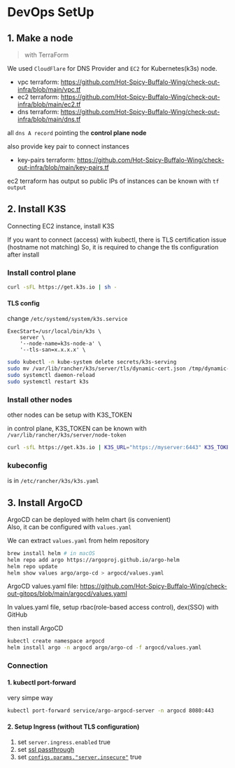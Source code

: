 # DevOps SetUp
## 1. Make a node
> with TerraForm

We used `CloudFlare` for DNS Provider and `EC2` for Kubernetes(k3s) node.

- vpc terraform: https://github.com/Hot-Spicy-Buffalo-Wing/check-out-infra/blob/main/vpc.tf
- ec2 terraform: https://github.com/Hot-Spicy-Buffalo-Wing/check-out-infra/blob/main/ec2.tf
- dns terraform: https://github.com/Hot-Spicy-Buffalo-Wing/check-out-infra/blob/main/dns.tf

all `dns A record` pointing the **control plane node**

also provide key pair to connect instances
- key-pairs terraform: https://github.com/Hot-Spicy-Buffalo-Wing/check-out-infra/blob/main/key-pairs.tf

ec2 terraform has output so public IPs of instances can be known with `tf output`

## 2. Install K3S

Connecting EC2 instance, install K3S

If you want to connect (access) with kubectl, there is TLS certification issue (hostname not matching)
So, it is required to change the tls configuration after install

### Install control plane

```bash
curl -sFL https://get.k3s.io | sh -
```

#### TLS config
change `/etc/systemd/system/k3s.service`

```
ExecStart=/usr/local/bin/k3s \
    server \
  	'--node-name=k3s-node-a' \
  	'--tls-san=x.x.x.x' \
```

```bash
sudo kubectl -n kube-system delete secrets/k3s-serving
sudo mv /var/lib/rancher/k3s/server/tls/dynamic-cert.json /tmp/dynamic-cert.json
sudo systemctl daemon-reload
sudo systemctl restart k3s
```

### Install other nodes

other nodes can be setup with K3S_TOKEN

in control plane, K3S_TOKEN can be known with `/var/lib/rancher/k3s/server/node-token`

```bash
curl -sfL https://get.k3s.io | K3S_URL="https://myserver:6443" K3S_TOKEN=mynodetoken sh -s -
```

### kubeconfig

is in `/etc/rancher/k3s/k3s.yaml`

## 3. Install ArgoCD

ArgoCD can be deployed with helm chart (is convenient)  
Also, it can be configured with `values.yaml`

We can extract `values.yaml` from helm repository

```bash
brew install helm # in macOS
helm repo add argo https://argoproj.github.io/argo-helm
helm repo update
helm show values argo/argo-cd > argocd/values.yaml
```

ArgoCD values.yaml file: https://github.com/Hot-Spicy-Buffalo-Wing/check-out-gitops/blob/main/argocd/values.yaml

In values.yaml file, setup rbac(role-based access control), dex(SSO) with GitHub

then install ArgoCD
```bash
kubectl create namespace argocd
helm install argo -n argocd argo/argo-cd -f argocd/values.yaml
```

### Connection

#### 1. kubectl port-forward

very simpe way

```bash
kubectl port-forward service/argo-argocd-server -n argocd 8080:443
```

#### 2. Setup Ingress (without TLS configuration)

1. set `server.ingress.enabled` true
  1. set [ssl passthrough](https://argo-cd.readthedocs.io/en/stable/operator-manual/ingress/#option-1-ssl-passthrough)
  2. set [`configs.params."server.insecure"`](https://argo-cd.readthedocs.io/en/stable/operator-manual/ingress/#option-2-ssl-termination-at-ingress-controller) true

